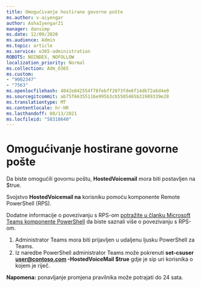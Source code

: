 ```yaml
---
title: Omogućivanje hostirane govorne pošte
ms.author: v-aiyengar
author: AshaIyengar21
manager: dansimp
ms.date: 12/09/2020
ms.audience: Admin
ms.topic: article
ms.service: o365-administration
ROBOTS: NOINDEX, NOFOLLOW
localization_priority: Normal
ms.collection: Adm_O365
ms.custom:
- "9002347"
- "7563"
ms.openlocfilehash: 4042e042554f78febff2073fde6f14db72a6d4e0
ms.sourcegitcommit: ab75f66355116e995b3cb5505465b31989339e28
ms.translationtype: MT
ms.contentlocale: hr-HR
ms.lasthandoff: 08/13/2021
ms.locfileid: "58318640"
---
```

# <a name="how-to-enable-hosted-voicemail"></a>Omogućivanje hostirane govorne pošte

Da biste omogućili govornu poštu, **HostedVoicemail** mora biti postavljen na $true.

Svojstvo **HostedVoicemail na** korisniku pomoću komponente Remote PowerShell (RPS).

Dodatne informacije o povezivanju s RPS-om [potražite u članku Microsoft Teams komponente PowerShell](https://docs.microsoft.com/microsoftteams/teams-powershell-overview) da biste saznali više o povezivanju s RPS-om.

1. Administrator Teams mora biti prijavljen u udaljenu ljusku PowerShell za Teams.
1. Iz naredbe PowerShell administrator Teams može pokrenuti **set-csuser user@contoso.com -HostedVoiceMail $true** gdje je sip uri korisnika o kojem je riječ.

**Napomena:** ponavljanje promjena pravilnika može potrajati do 24 sata.